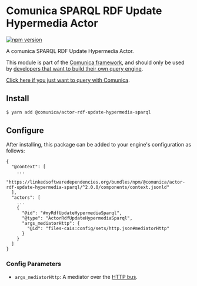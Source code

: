 # Comunica SPARQL RDF Update Hypermedia Actor

[![npm version](https://badge.fury.io/js/%40comunica%2Factor-rdf-update-hypermedia-sparql.svg)](https://www.npmjs.com/package/@comunica/actor-rdf-update-hypermedia-sparql)

A comunica SPARQL RDF Update Hypermedia Actor.

This module is part of the [Comunica framework](https://github.com/comunica/comunica),
and should only be used by [developers that want to build their own query engine](https://comunica.dev/docs/modify/).

[Click here if you just want to query with Comunica](https://comunica.dev/docs/query/).

## Install

```bash
$ yarn add @comunica/actor-rdf-update-hypermedia-sparql
```

## Configure

After installing, this package can be added to your engine's configuration as follows:
```text
{
  "@context": [
    ...
    "https://linkedsoftwaredependencies.org/bundles/npm/@comunica/actor-rdf-update-hypermedia-sparql/^2.0.0/components/context.jsonld"  
  ],
  "actors": [
    ...
    {
      "@id": "#myRdfUpdateHypermediaSparql",
      "@type": "ActorRdfUpdateHypermediaSparql",
      "args_mediatorHttp": {
        "@id": "files-cais:config/sets/http.json#mediatorHttp"
      }
    }
  ]
}
```

### Config Parameters

* `args_mediatorHttp`: A mediator over the [HTTP bus](https://github.com/comunica/comunica/tree/master/packages/bus-http).
